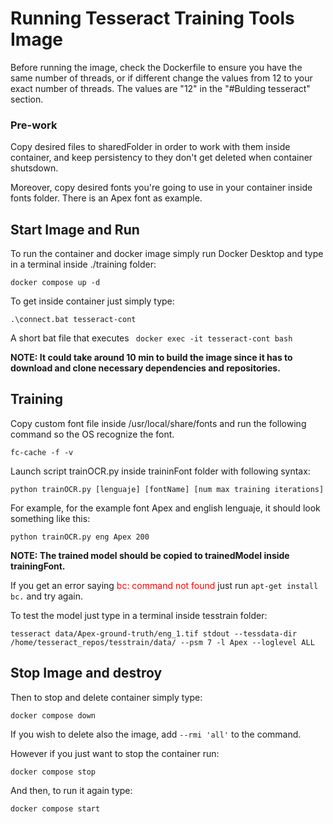 # Running Tesseract Training Tools Image
Before running the image, check the Dockerfile to ensure you have the same number of threads, or if different change the values from 12 to your
exact number of threads. The values are "12" in the "#Bulding tesseract" section.

### Pre-work 
Copy desired files to sharedFolder in order to work with them inside container, and keep persistency to they don't get deleted when container shutsdown.

Moreover, copy desired fonts you're going to use in your container inside fonts folder. There is an Apex font as example.

## Start Image and Run
To run the container and docker image simply run Docker Desktop and type in a terminal inside ./training folder:

```
docker compose up -d
```

To get inside container just simply type:

```
.\connect.bat tesseract-cont
```

A short bat file that executes ``` docker exec -it tesseract-cont bash```


**NOTE: It could take around 10 min to build the image since it has to download and clone necessary dependencies and repositories.**

<!--- 
It clones everything at the same time so you can check if has finished using ```git status```  inside each repo folder in tesseract_repos.

- <b>tesseract</b> should show next message:

  <font color="red">HEAD detached at</font> 5.2.0 

- <b>tesstrain</b> should show next message:

  <font color="red">HEAD detached at</font> 43ff100 

- <b>langdata_lstm</b> should show next message:

  On branch main. Your branch is up to date with 'origin/main'.

  nothing to commit, working tree clean

- <b>tessdata_best</b> should show next message:

  On branch main. Your branch is up to date with 'origin/main'.

  nothing to commit, working tree clean

Otherwise, wait until those messages show up.
--->

## Training
Copy custom font file inside /usr/local/share/fonts and run the following command so the OS recognize the font.
```
fc-cache -f -v
```

Launch script trainOCR.py inside traininFont folder with following syntax:

``` 
python trainOCR.py [lenguaje] [fontName] [num max training iterations]
```

For example, for the example font Apex and english lenguaje, it should look something like this:

``` 
python trainOCR.py eng Apex 200
```

**NOTE: The trained model should be copied to trainedModel inside trainingFont.**

<!---Copy desired lenguage traineddata to tesseract/tessdata/

Create ground-truth for desired custom font using python script.

Go to tesstrain and run with custom font and number of iterations (i.e we use Apex name font):

```
TESSDATA_PREFIX=../tesseract/tessdata make training MODEL_NAME=Apex START_MODEL=eng TESSDATA=../tesseract/tessdata MAX_ITERATIONS=100
```-->

If you get an error saying <font color="red">bc: command not found</font> just run ```apt-get install bc.``` and try again. 

To test the model just type in a terminal inside tesstrain folder: 

```
tesseract data/Apex-ground-truth/eng_1.tif stdout --tessdata-dir /home/tesseract_repos/tesstrain/data/ --psm 7 -l Apex --loglevel ALL
```

## Stop Image and destroy
Then to stop and delete container simply type:

```
docker compose down
```

If you wish to delete also the image, add ```--rmi 'all'``` to the command.

However if you just want to stop the container run:

```
docker compose stop
```

And then, to run it again type:

```
docker compose start
```

